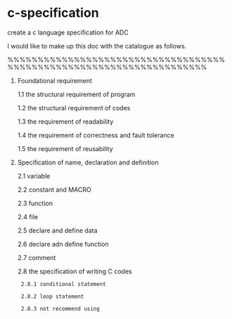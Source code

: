 # c-specification
create a c language specification for ADC

I would like to make up this doc with the catalogue as follows.

%%%%%%%%%%%%%%%%%%%%%%%%%%%%%%%%%%%%%%%%%%%%%%%%%%%%%%%%%%%%%%%%%%%%%

1. Foundational requirement

    1.1 the structural requirement of program

    1.2 the structural requirement of codes

    1.3 the requirement of readability

    1.4 the requirement of correctness and fault tolerance

    1.5 the requirement of reusability

2. Specification of name, declaration and definition

    2.1 variable 

    2.2 constant and MACRO

    2.3 function

    2.4 file

    2.5 declare and define data

    2.6 declare adn define function

    2.7 comment

    2.8 the specification of writing C codes

        2.8.1 conditional statement 

        2.8.2 loop statement

        2.8.3 not recommend using

